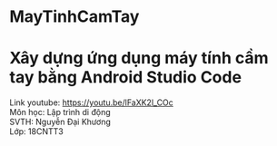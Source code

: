 # MayTinhCamTay <br>
# Xây dựng ứng dụng máy tính cầm tay bằng Android Studio Code <br>
Link youtube: https://youtu.be/lFaXK2l_COc <br>
Môn học: Lập trình di động <br>
SVTH: Nguyễn Đại Khương <br>
Lớp: 18CNTT3
